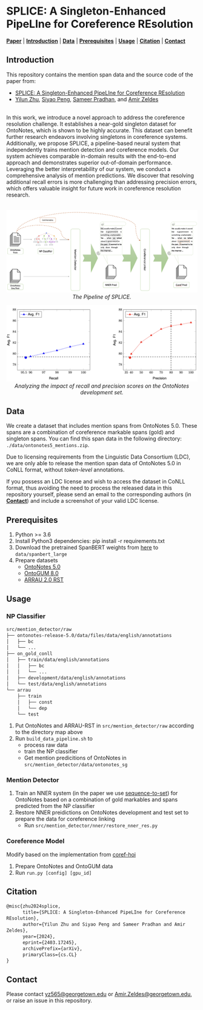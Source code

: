 # SPLICE: A Singleton-Enhanced PipeLIne for Coreference REsolution

[**Paper**](https://arxiv.org/pdf/2403.17245.pdf) |
[**Introduction**](#introduction) | [**Data**](#data) | [**Prerequisites**](#prerequisites) | [**Usage**](#usage) |
[**Citation**](#citation) | [**Contact**](#contact)

## Introduction
This repository contains the mention span data and the source code of the paper from:

- [SPLICE: A Singleton-Enhanced PipeLIne for Coreference REsolution](https://arxiv.org/pdf/2403.17245.pdf)
- [Yilun Zhu](http://yilunzhu.com/), [Siyao Peng](https://logan-siyao-peng.github.io/), [Sameer Pradhan](https://cemantix.org/), and [Amir Zeldes](https://corpling.uis.georgetown.edu/amir/)

<br>
In this work, we introduce a novel approach to address the coreference resolution challenge. It establishes a near-gold singleton dataset for OntoNotes, which is shown to be highly accurate. This dataset can benefit further research endeavors involving singletons in coreference systems. Additionally, we propose SPLICE, a pipeline-based neural system that independently trains mention detection and coreference models. Our system achieves comparable in-domain results with the end-to-end approach and demonstrates superior out-of-domain performance. Leveraging the better interpretability of our system, we conduct a comprehensive analysis of mention predictions. We discover that resolving additional recall errors is more challenging than addressing precision errors, which offers valuable insight for future work in coreference resolution research. <br><br>

<p align="center">
  <img src="./img/architecture.png" width="800">
  <em>The Pipeline of SPLICE.</em>
</p>

<p align="center">
  <img src="./img/effect.png" width="800">
  <em>Analyzing the impact of recall and precision scores on the OntoNotes development set.</em>
</p>

## Data
We create a dataset that includes mention spans from OntoNotes 5.0. These spans are a combination of coreference markable spans (gold) and singleton spans. You can find this span data in the following directory: `./data/ontonotes5_mentions.zip`.

Due to licensing requirements from the Linguistic Data Consortium (LDC), we are only able to release the mention span data of OntoNotes 5.0 in CoNLL format, without *token-level* annotations.

If you possess an LDC license and wish to access the dataset in CoNLL format, thus avoiding the need to process the released data in this repository yourself, please send an email to the corresponding authors (in [**Contact**](#contact)) and include a screenshot of your valid LDC license.

## Prerequisites
1. Python >= 3.6
2. Install Python3 dependencies: pip install -r requirements.txt
3. Download the pretrained SpanBERT weights from [here](https://github.com/facebookresearch/SpanBERT) to `data/spanbert_large`
4. Prepare datasets
    - [OntoNotes 5.0](https://catalog.ldc.upenn.edu/LDC2013T19)
    - [OntoGUM 8.0](https://github.com/amir-zeldes/gum/releases/tag/V8.1.0)
    - [ARRAU 2.0 RST](https://catalog.ldc.upenn.edu/LDC2013T22)

## Usage
### NP Classifier
    src/mention_detector/raw
    ├── ontonotes-release-5.0/data/files/data/english/annotations
    │   ├── bc
    │   └── ...
    ├── on_gold_conll
    │   ├── train/data/english/annotations
    │   │   ├── bc
    │   │   └── ...
    │   ├── development/data/english/annotations
    │   └── test/data/english/annotations
    └── arrau
        ├── train
        │   ├── const
        │   └── dep
        └── test
      
1. Put OntoNotes and ARRAU-RST in `src/mention_detector/raw` according to the directory map above
2. Run `build_data_pipeline.sh` to
    - process raw data
    - train the NP classifier
    - Get mention predicitions of OntoNotes in `src/mention_detector/data/ontonotes_sg`

### Mention Detector
1. Train an NNER system (in the paper we use [sequence-to-set](https://github.com/zqtan1024/sequence-to-set)) for OntoNotes based on a combination of gold markables and spans predicted from the NP classifier
2. Restore NNER preidictions on OntoNotes development and test set to prepare the data for coreference linking
    - Run `src/mention_detector/nner/restore_nner_res.py`

### Coreference Model
Modify based on the implementation from [coref-hoi](https://github.com/lxucs/coref-hoi)

1. Prepare OntoNotes and OntoGUM data
2. Run `run.py [config] [gpu_id]`

## Citation
```
@misc{zhu2024splice,
      title={SPLICE: A Singleton-Enhanced PipeLIne for Coreference REsolution}, 
      author={Yilun Zhu and Siyao Peng and Sameer Pradhan and Amir Zeldes},
      year={2024},
      eprint={2403.17245},
      archivePrefix={arXiv},
      primaryClass={cs.CL}
}
```
## Contact
Please contact yz565@georgetown.edu or Amir.Zeldes@georgetown.edu, or raise an issue in this repository.
